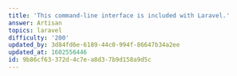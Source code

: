```yaml
---
title: 'This command-line interface is included with Laravel.'
answer: Artisan
topics: laravel
difficulty: '200'
updated_by: 3d84fd6e-6189-44c0-994f-86647b34a2ee
updated_at: 1602556446
id: 9b86cf63-372d-4c7e-a8d3-7b9d158a9d5c
---
```

